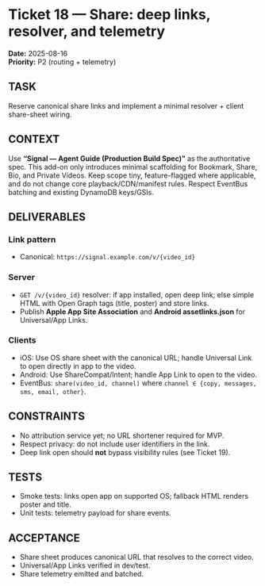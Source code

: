 # Ticket 18 — Share: deep links, resolver, and telemetry
**Date:** 2025-08-16  
**Priority:** P2 (routing + telemetry)

## TASK
Reserve canonical share links and implement a minimal resolver + client share-sheet wiring.

## CONTEXT
Use **“Signal — Agent Guide (Production Build Spec)”** as the authoritative spec. This add-on only introduces minimal scaffolding for Bookmark, Share, Bio, and Private Videos. Keep scope tiny, feature-flagged where applicable, and do not change core playback/CDN/manifest rules. Respect EventBus batching and existing DynamoDB keys/GSIs.

## DELIVERABLES
### Link pattern
- Canonical: `https://signal.example.com/v/{video_id}`

### Server
- `GET /v/{video_id}` resolver: if app installed, open deep link; else simple HTML with Open Graph tags (title, poster) and store links.
- Publish **Apple App Site Association** and **Android assetlinks.json** for Universal/App Links.

### Clients
- iOS: Use OS share sheet with the canonical URL; handle Universal Link to open directly in app to the video.
- Android: Use ShareCompat/Intent; handle App Link to open to the video.
- EventBus: `share(video_id, channel)` where `channel ∈ {copy, messages, sms, email, other}`.

## CONSTRAINTS
- No attribution service yet; no URL shortener required for MVP.
- Respect privacy: do not include user identifiers in the link.
- Deep link open should **not** bypass visibility rules (see Ticket 19).

## TESTS
- Smoke tests: links open app on supported OS; fallback HTML renders poster and title.
- Unit tests: telemetry payload for share events.

## ACCEPTANCE
- Share sheet produces canonical URL that resolves to the correct video.
- Universal/App Links verified in dev/test.
- Share telemetry emitted and batched.
